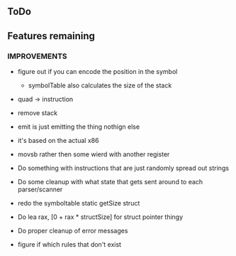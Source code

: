 ## ToDo

## Features remaining
### IMPROVEMENTS
* figure out if you can encode the position in the symbol
  * symbolTable also calculates the size of the stack
* quad -> instruction 
* remove stack
* emit is just emitting the thing nothign else
* it's based on the actual x86 





* movsb rather then some wierd with another register
* Do something with instructions that are just randomly spread out strings
* Do some cleanup with what state that gets sent around to each parser/scanner
* redo the symboltable static getSize struct
* Do lea rax, [0 + rax * structSize] for struct pointer thingy
* Do proper cleanup of error messages
* figure if which rules that don't exist